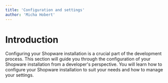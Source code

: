 ```yaml
---
title: 'Configuration and settings'
author: 'Micha Hobert'
---
```


# Introduction

Configuring your Shopware installation is a crucial part of the development process. This section will guide you through the configuration of your Shopware installation from a developer's perspective. You will learn how to configure your Shopware installation to suit your needs and how to manage your settings.